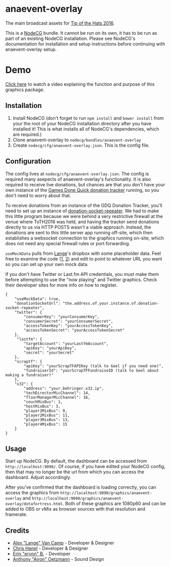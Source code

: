 # anaevent-overlay
The main broadcast assets for [Tip of the Hats 2016](http://tipofthehats.org/).

This is a [NodeCG](http://github.com/nodecg/nodecg) bundle. It cannot be run on its own, it has to be run as part of an existing NodeCG installation. Please see NodeCG's documentation for installation and setup instructions before continuing with anaevent-overlay setup.

# Demo
[Click here](https://youtu.be/F0xGN-aSytA) to watch a video explaining the function and purpose of this graphics package.

## Installation
1. Install NodeCG (don't forget to run `npm install` and `bower install` from your the root of your NodeCG installation directory after you have installed it! This is what installs all of NodeCG's dependencies, which are required.)
2. Clone anaevent-overlay to `nodecg/bundles/anaevent-overlay`
3. Create `nodecg/cfg/anaevent-overlay.json`. This is the config file.

## Configuration
The config lives at `nodecg/cfg/anaevent-overlay.json`. The config is required many asepects of anaevent-overlay's functionality. 
It is also required to receive live donations, but chances are that you don't have your own instance of the [Games Done Quick donation tracker](https://github.com/GamesDoneQuick/donation-tracker) running, so you don't need to worry about that.

To receive donations from an instance of the GDQ Donation Tracker, you'll need to set up an instance of [donation-socket-repeater](https://github.com/TipoftheHats/donation-socket-repeater).
We had to make this little program because we were behind a very restrictive firewall at the venue where ToTH2016 was held,
and having the tracker send donations directly to us via HTTP POSTS wasn't a viable approach. Instead, the donations are
sent to this little server app running off-site, which then establishes a websocket connection to the graphics running on-site,
which does not need any special firewall rules or port forwarding.

`useMockData` pulls from [Lange](https://github.com/Lange)'s dropbox with some placeholder data. Feel free to examine the code 
([1](https://github.com/TipoftheHats/anaevent-overlay/blob/932bdbe87392c16d43140620e07c81d23447ecdd/extension/bids.js#L41), 
[2](https://github.com/TipoftheHats/anaevent-overlay/blob/932bdbe87392c16d43140620e07c81d23447ecdd/extension/completed-challenges.js#L23)) 
and edit to point to whatever URL you want so you can set up your own mock data.

If you don't have Twitter or Last.fm API credentials, you must make them before attempting to use the "now playing" and 
Twitter graphics. Check their developer sites for more info on how to register.
```
{
	"useMockData": true,
	"donationSocketUrl": "the.address.of.your.instance.of.donation-socket-repeater",
	"twitter": {
		"consumerKey": "yourConsumerKey",
		"consumerSecret": "yourConsumerSecret",
		"accessTokenKey": "yourAccessTokenKey",
		"accessTokenSecret": "yourAccessTokenSecret"
	},
	 "lastfm": {
		"targetAccount": "yourLastfmAccount",
		"apiKey": "yourApiKey",
		"secret": "yourSecret"
	},
	"scraptf": {
		"apiKey": "yourScrapTFAPIKey (talk to Geel if you need one)",
		"fundraiserId": "yourScrapTFFundraiseID (talk to Geel about making a fundraiser)"
	},
	"x32": {
		"address": "your.behringer.x32.ip",
		"techDirectorMicChannel": 14,
		"floorManagerMicChannel": 16,
		"couchMixBus": 1,
		"hostMixBus": 3,
		"player1MixBus": 9,
		"player2MixBus": 11,
		"player3MixBus": 13,
		"player4MixBus": 15
	}
}
```

## Usage
Start up NodeCG. By default, the dashboard can be accessed from `http://localhost:9090/`. Of course, 
if you have edited your NodeCG config, then that may no longer be the url from which you can access the dashboard. 
Adjust accordingly.

After you've confirmed that the dashboard is loading correctly, you can access the graphics from 
`http://localhost:9090/graphics/anaevent-overlay` and `http://localhost:9090/graphics/anaevent-overlay/dotafortress.html`. 
Both of these graphics are 1080p60 and can be added to OBS or vMix as browser sources with that resolution and framerate.

## Credits
- [Alex "Lange" Van Camp](http://alexvan.camp/) - Developer & Designer
- [Chris Hanel](http://chrishanel.com/) - Developer & Designer
- [Erin "erynn" B.](https://github.com/erynnb) - Developer
- [Anthony "Airon" Oetzmann](http://aironaudio.weebly.com/) - Sound Design

